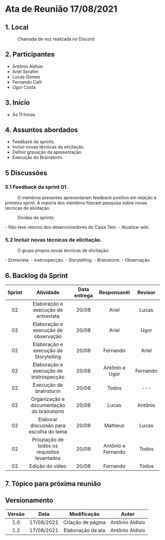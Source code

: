 
# Ata de Reunião 17/08/2021

## 1. Local
<p style="text-indent: 40px; align="justify"> Chamada de voz realizada no Discord </p>

## 2. Participantes
- Antônio Aldísio
- Ariel Serafim 
- Lucas Gomes
- Fernando Calil
- Ugor Costa

## 3. Início
- Às 11 horas

## 4. Assuntos abordados
- Feedback da sprints.
- Incluir novas técnicas de elicitação.
- Definir gravação da apresentação.
- Execução do Brainstorm.

## 5 Discussões

### 5.1 Feedback da sprint 01.
<p style="text-indent: 40px; align="justify"> O membros presentes apresentaram feedback positivo em relação a primeira sprint. A maioria dos membros fizeram pesquisa sobre novas técnicas de elicitação.</p>

<p style="text-indent: 40px; align="justify"> Dividas da sprints: </p>
- Não teve retorno dos desenvolvedores do Caixa Tem.
- Atualizar wiki.


### 5.2 Incluir novas técnicas de elicitação.
<p style="text-indent: 40px; align="justify"> O grupo propos novas técnicas de elicitação: </p>
- Entrevista.
- Instrospecção.
- Storytelling.
- Brainstorm.
- Observação.



## 6. Backlog da Sprint

<center>

| Sprint | Atividade | Data entrega | Responsavél | Revisor |
|:--:|:--:|:--:|:--:|:--:|
| 02 | Elaboração e execução de entrevista| 20/08 | Ariel | Lucas |
| 02 | Elaboração e execução de observação| 20/08 | Ariel | Ugor |
| 02 | Elaboração e execução de Storytelling| 20/08 | Fernando | Ariel |
| 02 | Elaboração e execução de Instrospecção | 20/08 | Antônio e Ugor | Fernando |
| 02 | Execução de brainstorm | 20/08 | Todos| --- |
| 02 | Organização e documentação do  brainstorm | 20/08 | Lucas| Antônio |
| 02 | Elaborar discussão para escolha do tema | 20/08 | Matheus| Lucas |
| 02 | Prioziação de todos os requisitos levantados | 20/08 | Antônio e Fernando | Todos |
| 02 | Edição do vídeo | 20/08 | Fernando | Todos |


</center>


## 7. Tópico para próxima reunião


## Versionamento
<center>

| Versão | Data | Modificação | Autor |
|:--:|:--:|:--:|:--:|
| 1.0  | 17/08/2021 | Criação de página | Antônio Aldísio |
| 1.2  | 17/08/2021 | Elaboração da ata | Antônio Aldísio |

</center>